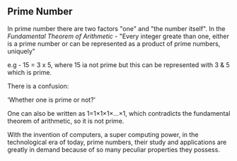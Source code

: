 ## Prime Number
In prime number there are two factors "one" and "the number itself".
In the *Fundamental Theorem of Arithmetic* - "Every integer greate than one, either is a prime number or can be represented as a product of prime numbers, uniquely"

e.g - 15 = 3 x 5, where 15 ia not prime but this can be represented with 3 & 5 which is prime.

There is a confusion:

‘Whether one is prime or not?’

One can also be written as 1=1×1×1×…×1, which contradicts the fundamental theorem of arithmetic, so it is not prime.

With the invention of computers, a super computing power, in the technological era of today, prime numbers, their study and applications are greatly in demand because of so many peculiar properties they possess.
